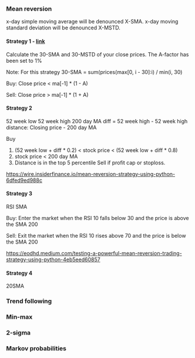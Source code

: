 


### Mean reversion

x-day simple moving average will be denounced X-SMA.
x-day moving standard deviation will be denounced X-MSTD.

#### Strategy 1 - [link](https://algocraft.xyz/how-to-get-131-return-with-mean-reversion-trading-strategy-from-stock-selection-to-backtesting-c623870adf31)

Calculate the 30-SMA and 30-MSTD of your close prices.
The A-factor has been set to 1%

Note: For this strategy 30-SMA = sum(prices(max[0, i - 30]:i) / min(i, 30)

Buy:
Close price < ma[-1] * (1 - A)

Sell:
Close price > ma[-1] * (1 + A)


#### Strategy 2
52 week low
52 week high
200 day MA
diff = 52 week high - 52 week high
distance: Closing price - 200 day MA

Buy
1. (52 week low + diff * 0.2) < stock price < (52 week low + diff * 0.8)
2. stock price < 200 day MA
3. Distance is in the top 5 percentile
Sell if profit cap or stoploss.

https://wire.insiderfinance.io/mean-reversion-strategy-using-python-6dfed9ed988c

#### Strategy 3
RSI
SMA

Buy:
Enter the market when the RSI 10 falls below 30 and the price is above the SMA 200

Sell:
Exit the market when the RSI 10 rises above 70 and the price is below the SMA 200

https://eodhd.medium.com/testing-a-powerful-mean-reversion-trading-strategy-using-python-4eb5eed60857

#### Strategy 4
20SMA


### Trend following

### Min-max

### 2-sigma

### Markov probabilities

